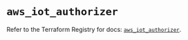 # `aws_iot_authorizer`

Refer to the Terraform Registry for docs: [`aws_iot_authorizer`](https://registry.terraform.io/providers/hashicorp/aws/6.11.0/docs/resources/iot_authorizer).
